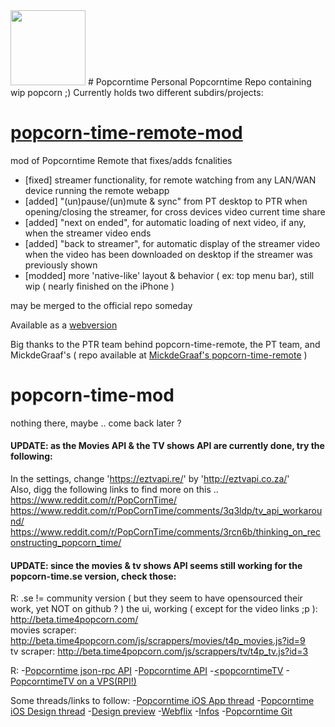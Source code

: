 <img src="http://stephaneadamgarnier.com/Popcorntime/assets/img/icons/icon.png" align="" height="120" width="120" >
# Popcorntime
Personal Popcorntime Repo containing wip popcorn ;)
Currently holds two different subdirs/projects:


[popcorn-time-remote-mod](https://github.com/stephaneAG/Popcorntime/tree/master/popcorn-time-remote-mod)
=======================
mod of Popcorntime Remote that fixes/adds fcnalities
- [fixed] streamer functionality, for remote watching from any LAN/WAN device running the remote webapp
- [added] "(un)pause/(un)mute & sync" from PT desktop to PTR when opening/closing the streamer, for cross devices video current time share
- [added] "next on ended", for automatic loading of next video, if any, when the streamer video ends
- [added] "back to streamer", for automatic display of the streamer video when the video has been downloaded on desktop if the streamer was previously shown
- [modded] more 'native-like' layout & behavior ( ex: top menu bar), still wip ( nearly finished on the iPhone )

may be merged to the official repo someday

Available as a [webversion](http://stephaneadamgarnier.com/Popcorntime)

Big thanks to the PTR team behind popcorn-time-remote, the PT team, and MickdeGraaf's ( repo available at [MickdeGraaf's popcorn-time-remote](https://github.com/MickdeGraaf/popcorn-time-remote) )


popcorn-time-mod
================
nothing there, maybe .. come back later ?

#### UPDATE: as the Movies API & the TV shows API are currently done, try the following:
In the settings, change 'https://eztvapi.re/' by 'http://eztvapi.co.za/'  
Also, digg the following links to find more on this ..
https://www.reddit.com/r/PopCornTime/
https://www.reddit.com/r/PopCornTime/comments/3q3ldp/tv_api_workaround/
https://www.reddit.com/r/PopCornTime/comments/3rcn6b/thinking_on_reconstructing_popcorn_time/

#### UPDATE: since the movies & tv shows API seems still working for the popcorn-time.se version, check those:
R: .se != community version ( but they seem to have opensourced their work, yet NOT on github ? )
the ui, working ( except for the video links ;p ):  http://beta.time4popcorn.com/  
movies scraper:  http://beta.time4popcorn.com/js/scrappers/movies/t4p_movies.js?id=9  
tv scraper:  http://beta.time4popcorn.com/js/scrappers/tv/t4p_tv.js?id=3  

R: 
-[Popcorntime json-rpc API](https://git.popcorntime.io/popcorntime/desktop/blob/master/docs/json-rpc-api.md)
-[Popcorntime API](https://git.popcorntime.io/popcorntime/eztv-api/tree/master)
-[<popcorntimeTV](https://discuss.popcorntime.io/t/popcorntv-bringing-popcorn-time-to-your-apple-tv/38367)
-[PopcorntimeTV on a VPS(RPI!)](https://github.com/OstlerDev/PopcornTV/wiki/Running-PopcornTV-on-a-VPS)

Some threads/links to follow:
-[Popcorntime iOS App thread](https://discuss.popcorntime.io/t/public-beta-stripped-down-popcorn-time-app/36933/59)
-[Popcorntime iOS Design thread](https://discuss.popcorntime.io/t/ios-design-thread/37015)
-[Design preview](https://appetize.io/app/bf9nm1qkaa8ahgvazzw32u5350?device=iphone4s&scale=75&orientation=portrait)
-[Webflix](http://webflix.me/#!tv)
-[Infos](https://discuss.popcorntime.io/t/informative-posts-on-facebook/23374)
-[Popcorntime Git](https://git.popcorntime.io/groups/popcorntime)
